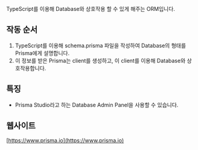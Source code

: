 TypeScript를 이용해 Database와 상호작용 할 수 있게 해주는 ORM입니다.

## 작동 순서

1. TypeScript를 이용해 schema.prisma 파일을 작성하여 Database의 형태를 Prisma에게 설명합니다.
2. 이 정보를 받은 Prisma는 client를 생성하고, 이 client를 이용해 Database와 상호작용합니다.

## 특징

- Prisma Studio라고 하는 Database Admin Panel을 사용할 수 있습니다.

## 웹사이트

[https://www.prisma.io](https://www.prisma.io)
